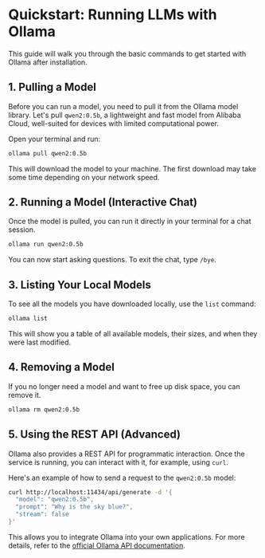 # Quickstart: Running LLMs with Ollama

This guide will walk you through the basic commands to get started with Ollama after installation.

## 1. Pulling a Model

Before you can run a model, you need to pull it from the Ollama model library. Let's pull `qwen2:0.5b`, a lightweight and fast model from Alibaba Cloud, well-suited for devices with limited computational power.

Open your terminal and run:
```bash
ollama pull qwen2:0.5b
```
This will download the model to your machine. The first download may take some time depending on your network speed.

## 2. Running a Model (Interactive Chat)

Once the model is pulled, you can run it directly in your terminal for a chat session.

```bash
ollama run qwen2:0.5b
```

You can now start asking questions. To exit the chat, type `/bye`.

## 3. Listing Your Local Models

To see all the models you have downloaded locally, use the `list` command:

```bash
ollama list
```
This will show you a table of all available models, their sizes, and when they were last modified.

## 4. Removing a Model

If you no longer need a model and want to free up disk space, you can remove it.

```bash
ollama rm qwen2:0.5b
```

## 5. Using the REST API (Advanced)

Ollama also provides a REST API for programmatic interaction. Once the service is running, you can interact with it, for example, using `curl`.

Here's an example of how to send a request to the `qwen2:0.5b` model:

```bash
curl http://localhost:11434/api/generate -d '{
  "model": "qwen2:0.5b",
  "prompt": "Why is the sky blue?",
  "stream": false
}'
```
This allows you to integrate Ollama into your own applications. For more details, refer to the [official Ollama API documentation](https://github.com/ollama/ollama/blob/main/docs/api.md). 